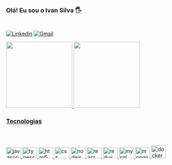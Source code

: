 ### Olá! Eu sou o Ivan Silva 🖐️
#

[![Linkedin](https://img.shields.io/badge/LinkedIn-0077B5?style=for-the-badge&logo=linkedin&logoColor=white)](https://www.linkedin.com/in/ivan-silva-4ba014221/?lipi=urn%3Ali%3Apage%3Ad_flagship3_feed%3BH6lnZxolTaCf1u1oSmXyKA%3D%3D)
[![Gmail](https://img.shields.io/badge/Gmail-D14836?style=for-the-badge&logo=gmail&logoColor=white)](mailto:ivansilvaweb@gmail.com)

<div>
  <a href="https://github.com/ivandosss">
  <img height="180em" src="https://github-readme-stats.vercel.app/api?username=ivandosss&show_icons=true&theme=dracula&include_all_commits=true&count_private=true"/>
  <img height="180em" src="https://github-readme-stats.vercel.app/api/top-langs?username=ivandosss&hide=html,css&layout=compact&theme=dracula&langs_count=8"/>
</div>

### Tecnologias
#
<div style="display: inline_block"><br/>

  <img aling="center" alt="javascript" height="30" width="40" src="https://cdn.jsdelivr.net/gh/devicons/devicon/icons/javascript/javascript-original.svg"/>
  <img aling="center" alt="typescript" height="30" width="40" src="https://cdn.jsdelivr.net/gh/devicons/devicon/icons/typescript/typescript-original.svg"/>
  <img aling="center" alt="html5" height="30" width="40" src="https://cdn.jsdelivr.net/gh/devicons/devicon/icons/html5/html5-original.svg"/>
  <img aling="center" alt="css" height="30" width="40" src="https://cdn.jsdelivr.net/gh/devicons/devicon/icons/css3/css3-original.svg"/>
  <img aling="center" alt="nodejs" height="30" width="40" src="https://cdn.jsdelivr.net/gh/devicons/devicon/icons/nodejs/nodejs-original.svg"/>
  <img aling="center" alt="react" height="30" width="40" src="https://cdn.jsdelivr.net/gh/devicons/devicon/icons/react/react-original.svg"/>
  <img aling="center" alt="redux" height="30" width="40" src="https://cdn.jsdelivr.net/gh/devicons/devicon/icons/redux/redux-original.svg"/>
  <img aling="center" alt="mysql" height="30" width="40" src="https://cdn.jsdelivr.net/gh/devicons/devicon/icons/mysql/mysql-original.svg"/>
  <img aling="center" alt="mongodb" height="30" width="40" src="https://cdn.jsdelivr.net/gh/devicons/devicon/icons/mongodb/mongodb-original.svg"/>
  <img aling="center" alt="docker" height="35" width="40" src="https://cdn.jsdelivr.net/gh/devicons/devicon/icons/docker/docker-original.svg"/>
<div>

